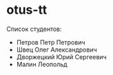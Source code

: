 # otus-tt

Список студентов:
* Петров Петр Петрович
* Швец Олег Александрович
* Дворжецкий Юрий Сергеевич
* Малин Леопольд
